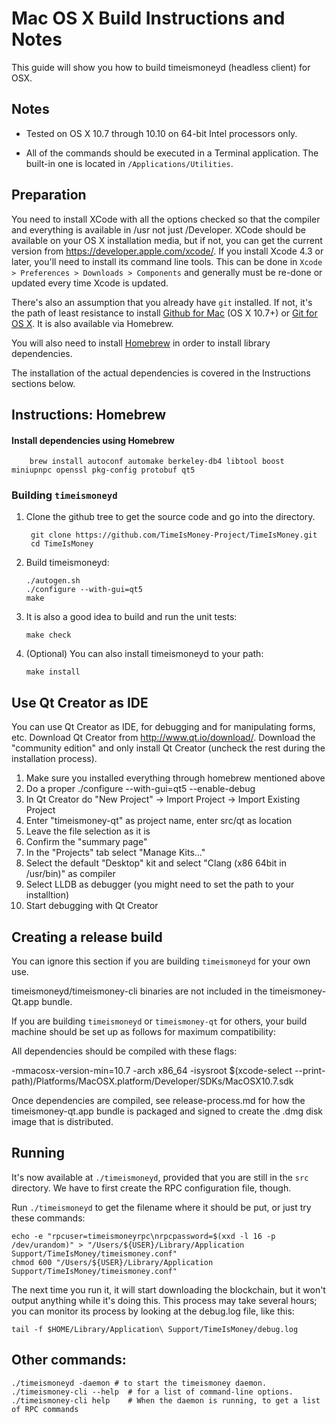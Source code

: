 Mac OS X Build Instructions and Notes
====================================
This guide will show you how to build timeismoneyd (headless client) for OSX.

Notes
-----

* Tested on OS X 10.7 through 10.10 on 64-bit Intel processors only.

* All of the commands should be executed in a Terminal application. The
built-in one is located in `/Applications/Utilities`.

Preparation
-----------

You need to install XCode with all the options checked so that the compiler
and everything is available in /usr not just /Developer. XCode should be
available on your OS X installation media, but if not, you can get the
current version from https://developer.apple.com/xcode/. If you install
Xcode 4.3 or later, you'll need to install its command line tools. This can
be done in `Xcode > Preferences > Downloads > Components` and generally must
be re-done or updated every time Xcode is updated.

There's also an assumption that you already have `git` installed. If
not, it's the path of least resistance to install [Github for Mac](https://mac.github.com/)
(OS X 10.7+) or
[Git for OS X](https://code.google.com/p/git-osx-installer/). It is also
available via Homebrew.

You will also need to install [Homebrew](http://brew.sh) in order to install library
dependencies.

The installation of the actual dependencies is covered in the Instructions
sections below.

Instructions: Homebrew
----------------------

#### Install dependencies using Homebrew

        brew install autoconf automake berkeley-db4 libtool boost miniupnpc openssl pkg-config protobuf qt5

### Building `timeismoneyd`

1. Clone the github tree to get the source code and go into the directory.

        git clone https://github.com/TimeIsMoney-Project/TimeIsMoney.git
        cd TimeIsMoney

2.  Build timeismoneyd:

        ./autogen.sh
        ./configure --with-gui=qt5
        make

3.  It is also a good idea to build and run the unit tests:

        make check

4.  (Optional) You can also install timeismoneyd to your path:

        make install

Use Qt Creator as IDE
------------------------
You can use Qt Creator as IDE, for debugging and for manipulating forms, etc.
Download Qt Creator from http://www.qt.io/download/. Download the "community edition" and only install Qt Creator (uncheck the rest during the installation process).

1. Make sure you installed everything through homebrew mentioned above
2. Do a proper ./configure --with-gui=qt5 --enable-debug
3. In Qt Creator do "New Project" -> Import Project -> Import Existing Project
4. Enter "timeismoney-qt" as project name, enter src/qt as location
5. Leave the file selection as it is
6. Confirm the "summary page"
7. In the "Projects" tab select "Manage Kits..."
8. Select the default "Desktop" kit and select "Clang (x86 64bit in /usr/bin)" as compiler
9. Select LLDB as debugger (you might need to set the path to your installtion)
10. Start debugging with Qt Creator

Creating a release build
------------------------
You can ignore this section if you are building `timeismoneyd` for your own use.

timeismoneyd/timeismoney-cli binaries are not included in the timeismoney-Qt.app bundle.

If you are building `timeismoneyd` or `timeismoney-qt` for others, your build machine should be set up
as follows for maximum compatibility:

All dependencies should be compiled with these flags:

 -mmacosx-version-min=10.7
 -arch x86_64
 -isysroot $(xcode-select --print-path)/Platforms/MacOSX.platform/Developer/SDKs/MacOSX10.7.sdk

Once dependencies are compiled, see release-process.md for how the timeismoney-qt.app
bundle is packaged and signed to create the .dmg disk image that is distributed.

Running
-------

It's now available at `./timeismoneyd`, provided that you are still in the `src`
directory. We have to first create the RPC configuration file, though.

Run `./timeismoneyd` to get the filename where it should be put, or just try these
commands:

    echo -e "rpcuser=timeismoneyrpc\nrpcpassword=$(xxd -l 16 -p /dev/urandom)" > "/Users/${USER}/Library/Application Support/TimeIsMoney/timeismoney.conf"
    chmod 600 "/Users/${USER}/Library/Application Support/TimeIsMoney/timeismoney.conf"

The next time you run it, it will start downloading the blockchain, but it won't
output anything while it's doing this. This process may take several hours;
you can monitor its process by looking at the debug.log file, like this:

    tail -f $HOME/Library/Application\ Support/TimeIsMoney/debug.log

Other commands:
-------

    ./timeismoneyd -daemon # to start the timeismoney daemon.
    ./timeismoney-cli --help  # for a list of command-line options.
    ./timeismoney-cli help    # When the daemon is running, to get a list of RPC commands

